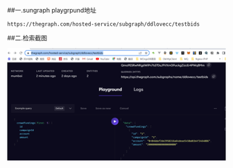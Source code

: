 ##一.sungraph playgrpund地址

    https://thegraph.com/hosted-service/subgraph/ddlovecc/testbids
    
##二.检索截图

![image](https://github.com/DDLOVECC/TheGraphEvent/blob/master/dd.png)
